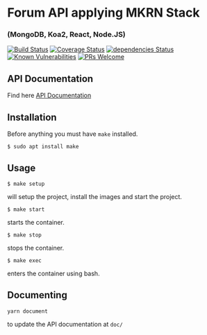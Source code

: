 # Forum API applying MKRN Stack

### (MongoDB, Koa2, React, Node.JS)

[![Build Status](https://travis-ci.org/dmscn/MKRN.svg?branch=master)](https://travis-ci.org/dmscn/MKRN)
[![Coverage Status](https://coveralls.io/repos/github/dmscn/forum-api/badge.svg?branch=master)](https://coveralls.io/github/dmscn/MKRN?branch=master)
[![dependencies Status](https://david-dm.org/dmscn/MKRN/status.svg)](https://david-dm.org/dmscn/MKRN)
[![Known Vulnerabilities](https://snyk.io/test/github/dmscn/MKRN/badge.svg?targetFile=package.json)](https://snyk.io/test/github/dmscn/MKRN?targetFile=package.json)
[![PRs Welcome](https://img.shields.io/badge/PRs-welcome-brightgreen.svg)]()

## API Documentation
Find here [API Documentation](https://dmscn.github.io/forum-api/)

## Installation

Before anything you must have `make` installed.

```
$ sudo apt install make
```

## Usage

```
$ make setup
```

will setup the project, install the images and start the project.

```
$ make start
```

starts the container.

```
$ make stop
```

stops the container.

```
$ make exec
```

enters the container using bash.

## Documenting

```
yarn document
```

to update the API documentation at `doc/`
